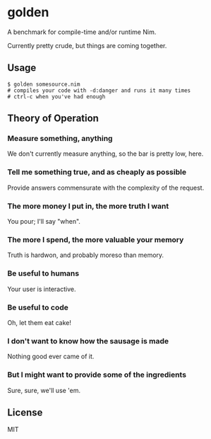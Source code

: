 # golden

A benchmark for compile-time and/or runtime Nim.

Currently pretty crude, but things are coming together.

## Usage
```
$ golden somesource.nim
# compiles your code with -d:danger and runs it many times
# ctrl-c when you've had enough
```

## Theory of Operation

### Measure something, anything

We don't currently measure anything, so the bar is pretty low, here.

### Tell me something true, and as cheaply as possible

Provide answers commensurate with the complexity of the request.

### The more money I put in, the more truth I want

You pour; I'll say "when".

### The more I spend, the more valuable your memory

Truth is hardwon, and probably moreso than memory.

### Be useful to humans

Your user is interactive.

### Be useful to code

Oh, let them eat cake!

### I don't want to know how the sausage is made

Nothing good ever came of it.

### But I might want to provide some of the ingredients

Sure, sure, we'll use 'em.

## License
MIT
